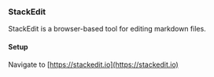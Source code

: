 ### StackEdit
StackEdit is a browser-based tool for editing markdown files. 

#### Setup
Navigate to [https://stackedit.io](https://stackedit.io)
